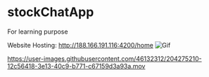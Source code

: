 # stockChatApp
For learning purpose

Website Hosting: http://188.166.191.116:4200/home
![Gif](https://user-images.githubusercontent.com/46132312/184191092-ce46a025-100b-4056-b195-5106c6b68d33.gif)

https://user-images.githubusercontent.com/46132312/204275210-12c56418-3e13-40c9-b771-c67159d3a93a.mov

